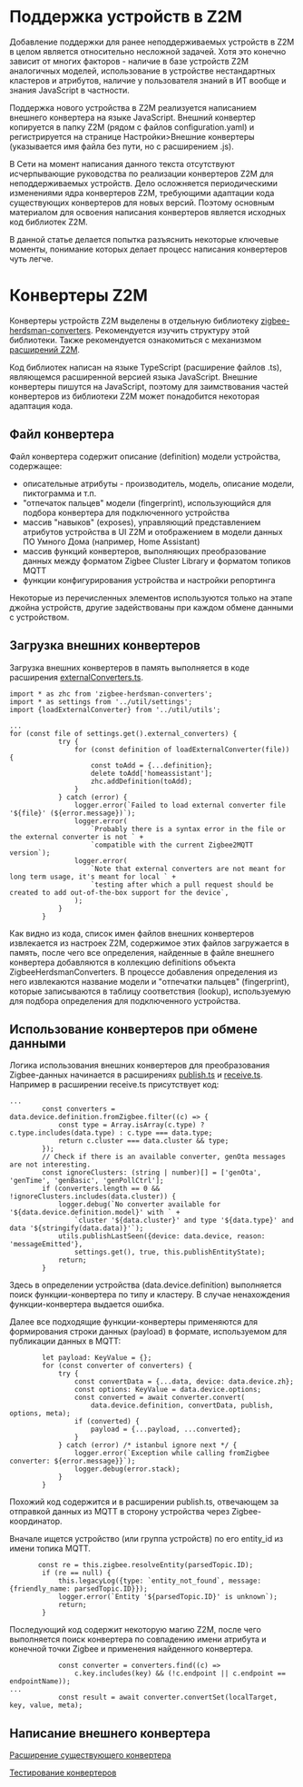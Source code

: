 # Поддержка устройств в Z2M #
Добавление поддержки для ранее неподдерживаемых устройств в Z2M в целом является относительно несложной задачей. Хотя это конечно зависит от многих факторов - наличие в базе устройств Z2M аналогичных моделей, использование в устройстве нестандартных кластеров и атрибутов, наличие у пользователя знаний в ИТ вообще и знания JavaScript в частности.

Поддержка нового устройства в Z2M реализуется написанием внешнего конвертера на языке JavaScript. Внешний конвертер копируется в папку Z2M (рядом с файлов configuration.yaml) и регистрируется на странице Настройки>Внешние конвертеры (указывается имя файла без пути, но с расширением .js).

В Сети на момент написания данного текста отсутствуют исчерпывающие руководства по реализации конвертеров Z2M для неподдерживаемых устройств. Дело осложняется периодическими изменениями ядра конвертеров Z2M, требующими адаптации кода существующих конвертеров для новых версий. Поэтому основным материалом для освоения написания конвертеров является исходных код библиотек Z2M.

В данной статье делается попытка разъяснить некоторые ключевые моменты, понимание которых делает процесс написания конвертеров чуть легче.

# Конвертеры Z2M #
Конвертеры устройств Z2M выделены в отдельную библиотеку [zigbee-herdsman-converters](https://github.com/Koenkk/zigbee-herdsman-converters). Рекомендуется изучить структуру этой библиотеки. Также рекомендуется ознакомиться с механизмом [расширений Z2M](https://github.com/Koenkk/zigbee2mqtt/tree/master/lib/extension).

Код библиотек написан на языке TypeScript (расширение файлов .ts), являющемся расширенной версией языка JavaScript. Внешние конвертеры пишутся на JavaScript, поэтому для заимствования частей конвертеров из библиотеки Z2M может понадобится некоторая адаптация кода.

## Файл конвертера ##

Файл конвертера содержит описание (definition) модели устройства, содержащее:
- описательные атрибуты - производитель, модель, описание модели, пиктограмма и т.п.
- "отпечаток пальцев" модели (fingerprint), использующийся для подбора конвертера для подключенного устройства
- массив "навыков" (exposes), управляющий представлением атрибутов устройства в UI Z2M и отображением в модели данных ПО Умного Дома (например, Home Assistant)
- массив функций конвертеров, выполняющих преобразование данных между форматом Zigbee Cluster Library и форматом топиков MQTT
- функции конфигурирования устройства и настройки репортинга 

Некоторые из перечисленных элементов используются только на этапе джойна устройств, другие задействованы при каждом обмене данными с устройством.

## Загрузка внешних конвертеров ##
Загрузка внешних конвертеров в память выполняется в коде расширения [externalConverters.ts](https://github.com/Koenkk/zigbee2mqtt/blob/master/lib/extension/externalConverters.ts).
```
import * as zhc from 'zigbee-herdsman-converters';
import * as settings from '../util/settings';
import {loadExternalConverter} from '../util/utils';

...
for (const file of settings.get().external_converters) {
            try {
                for (const definition of loadExternalConverter(file)) {
                    const toAdd = {...definition};
                    delete toAdd['homeassistant'];
                    zhc.addDefinition(toAdd);
                }
            } catch (error) {
                logger.error(`Failed to load external converter file '${file}' (${error.message})`);
                logger.error(
                    `Probably there is a syntax error in the file or the external converter is not ` +
                    `compatible with the current Zigbee2MQTT version`);
                logger.error(
                    `Note that external converters are not meant for long term usage, it's meant for local ` +
                    `testing after which a pull request should be created to add out-of-the-box support for the device`,
                );
            }
        }
```
Как видно из кода, список имен файлов внешних конвертеров извлекается из настроек Z2M, содержимое этих файлов загружается в память, после чего все определения, найденные в файле внешнего конвертера добавляются в коллекцию definitions объекта ZigbeeHerdsmanConverters. В процессе добавления определения из него извлекаются название модели и "отпечатки пальцев" (fingerprint), которые записываются в таблицу соответствия (lookup), используемую для подбора определения для подключенного устройства.

## Использование конвертеров при обмене данными ##
Логика использования внешних конвертеров для преобразования Zigbee-данных начинается в расширениях [publish.ts](https://github.com/Koenkk/zigbee2mqtt/blob/master/lib/extension/publish.ts) и [receive.ts](https://github.com/Koenkk/zigbee2mqtt/blob/master/lib/extension/receive.ts).
Например в расширении receive.ts присутствует код:
```
...
        const converters = data.device.definition.fromZigbee.filter((c) => {
            const type = Array.isArray(c.type) ? c.type.includes(data.type) : c.type === data.type;
            return c.cluster === data.cluster && type;
        });
        // Check if there is an available converter, genOta messages are not interesting.
        const ignoreClusters: (string | number)[] = ['genOta', 'genTime', 'genBasic', 'genPollCtrl'];
        if (converters.length == 0 && !ignoreClusters.includes(data.cluster)) {
            logger.debug(`No converter available for '${data.device.definition.model}' with ` +
                `cluster '${data.cluster}' and type '${data.type}' and data '${stringify(data.data)}'`);
            utils.publishLastSeen({device: data.device, reason: 'messageEmitted'},
                settings.get(), true, this.publishEntityState);
            return;
        }
```
Здесь в определении устройства (data.device.definition) выполняется поиск функции-конвертера по типу и кластеру. В случае ненахождения функции-конвертера выдается ошибка.

Далее все подходящие функции-конвертеры применяются для формирования строки данных (payload) в формате, используемом для публикации данных в MQTT:
```
        let payload: KeyValue = {};
        for (const converter of converters) {
            try {
                const convertData = {...data, device: data.device.zh};
                const options: KeyValue = data.device.options;
                const converted = await converter.convert(
                    data.device.definition, convertData, publish, options, meta);
                if (converted) {
                    payload = {...payload, ...converted};
                }
            } catch (error) /* istanbul ignore next */ {
                logger.error(`Exception while calling fromZigbee converter: ${error.message}}`);
                logger.debug(error.stack);
            }
        }
```
Похожий код содержится и в расширении publish.ts, отвечающем за отправкой данных из MQTT в сторону устройства через Zigbee-координатор. 

Вначале ищется устройство (или группа устройств) по его entity_id из имени топика MQTT.
```
       const re = this.zigbee.resolveEntity(parsedTopic.ID);
        if (re == null) {
            this.legacyLog({type: `entity_not_found`, message: {friendly_name: parsedTopic.ID}});
            logger.error(`Entity '${parsedTopic.ID}' is unknown`);
            return;
        }
```
Последующий код содержит некоторую магию Z2M, после чего выполняется поиск конвертера по совпадению имени атрибута и конечной точки Zigbee и применения найденного конвертера.
```
            const converter = converters.find((c) =>
                c.key.includes(key) && (!c.endpoint || c.endpoint == endpointName));
...
            const result = await converter.convertSet(localTarget, key, value, meta);
```
## Написание внешнего конвертера ##

[Расширение существующего конвертера](https://github.com/Muk911/zigbee/blob/main/zigbee2mqtt/converters/expand-converter.md)

[Тестирование конвертеров](convert-test.md)
